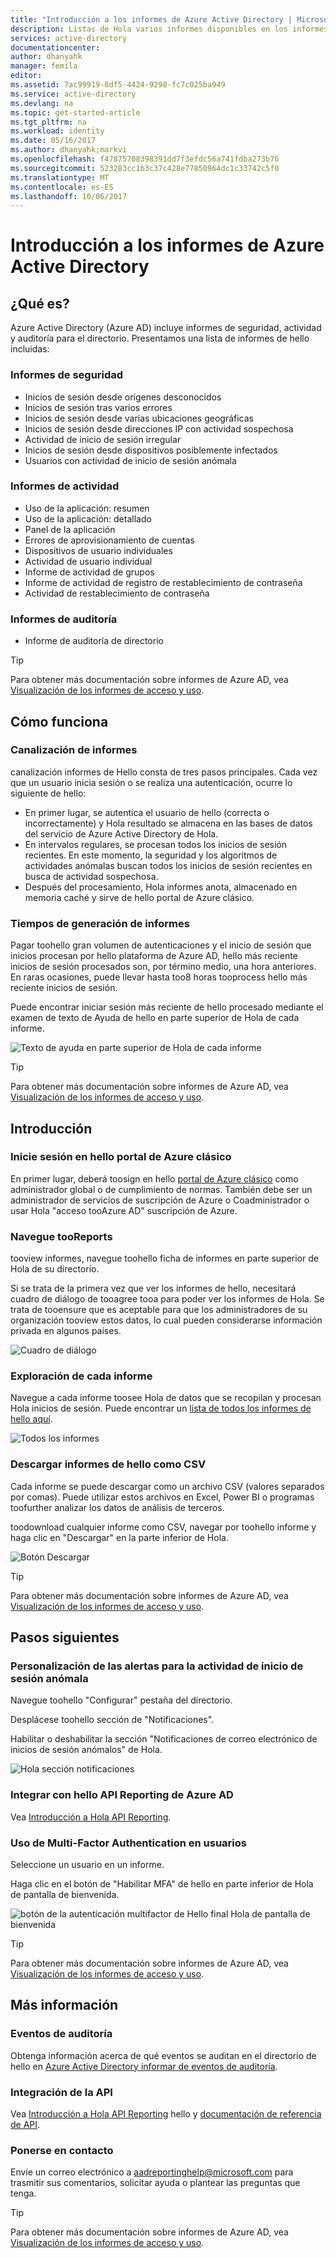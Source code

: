 ```yaml
---
title: "Introducción a los informes de Azure Active Directory | Microsoft Docs"
description: Listas de Hola varios informes disponibles en los informes de Azure Active Directory
services: active-directory
documentationcenter: 
author: dhanyahk
manager: femila
editor: 
ms.assetid: 7ac99919-8df5-4424-9298-fc7c025ba949
ms.service: active-directory
ms.devlang: na
ms.topic: get-started-article
ms.tgt_pltfrm: na
ms.workload: identity
ms.date: 05/16/2017
ms.author: dhanyahk;markvi
ms.openlocfilehash: f47875708398391dd7f3efdc56a741fdba273b76
ms.sourcegitcommit: 523283cc1b3c37c428e77850964dc1c33742c5f0
ms.translationtype: MT
ms.contentlocale: es-ES
ms.lasthandoff: 10/06/2017
---
```

# <a name="getting-started-with-azure-active-directory-reporting"></a>Introducción a los informes de Azure Active Directory
## <a name="what-it-is"></a>¿Qué es?
Azure Active Directory (Azure AD) incluye informes de seguridad, actividad y auditoría para el directorio. Presentamos una lista de informes de hello incluidas:

### <a name="security-reports"></a>Informes de seguridad
* Inicios de sesión desde orígenes desconocidos
* Inicios de sesión tras varios errores
* Inicios de sesión desde varias ubicaciones geográficas
* Inicios de sesión desde direcciones IP con actividad sospechosa
* Actividad de inicio de sesión irregular
* Inicios de sesión desde dispositivos posiblemente infectados
* Usuarios con actividad de inicio de sesión anómala

### <a name="activity-reports"></a>Informes de actividad
* Uso de la aplicación: resumen
* Uso de la aplicación: detallado
* Panel de la aplicación
* Errores de aprovisionamiento de cuentas
* Dispositivos de usuario individuales
* Actividad de usuario individual
* Informe de actividad de grupos
* Informe de actividad de registro de restablecimiento de contraseña
* Actividad de restablecimiento de contraseña

### <a name="audit-reports"></a>Informes de auditoría
* Informe de auditoría de directorio

> [!TIP]
> Para obtener más documentación sobre informes de Azure AD, vea [Visualización de los informes de acceso y uso](active-directory-view-access-usage-reports.md).
> 
> 

## <a name="how-it-works"></a>Cómo funciona
### <a name="reporting-pipeline"></a>Canalización de informes
canalización informes de Hello consta de tres pasos principales. Cada vez que un usuario inicia sesión o se realiza una autenticación, ocurre lo siguiente de hello:

* En primer lugar, se autentica el usuario de hello (correcta o incorrectamente) y Hola resultado se almacena en las bases de datos del servicio de Azure Active Directory de Hola.
* En intervalos regulares, se procesan todos los inicios de sesión recientes. En este momento, la seguridad y los algoritmos de actividades anómalas buscan todos los inicios de sesión recientes en busca de actividad sospechosa.
* Después del procesamiento, Hola informes anota, almacenado en memoria caché y sirve de hello portal de Azure clásico.

### <a name="report-generation-times"></a>Tiempos de generación de informes
Pagar toohello gran volumen de autenticaciones y el inicio de sesión que inicios procesan por hello plataforma de Azure AD, hello más reciente inicios de sesión procesados son, por término medio, una hora anteriores. En raras ocasiones, puede llevar hasta too8 horas tooprocess hello más reciente inicios de sesión.

Puede encontrar iniciar sesión más reciente de hello procesado mediante el examen de texto de Ayuda de hello en parte superior de Hola de cada informe.

![Texto de ayuda en parte superior de Hola de cada informe](./media/active-directory-reporting-getting-started/reportingWatermark.PNG)

> [!TIP]
> Para obtener más documentación sobre informes de Azure AD, vea [Visualización de los informes de acceso y uso](active-directory-view-access-usage-reports.md).
> 
> 

## <a name="getting-started"></a>Introducción
### <a name="sign-into-hello-azure-classic-portal"></a>Inicie sesión en hello portal de Azure clásico
En primer lugar, deberá toosign en hello [portal de Azure clásico](https://manage.windowsazure.com) como administrador global o de cumplimiento de normas. También debe ser un administrador de servicios de suscripción de Azure o Coadministrador o usar Hola "acceso tooAzure AD" suscripción de Azure.

### <a name="navigate-tooreports"></a>Navegue tooReports
tooview informes, navegue toohello ficha de informes en parte superior de Hola de su directorio.

Si se trata de la primera vez que ver los informes de hello, necesitará cuadro de diálogo de tooagree tooa para poder ver los informes de Hola. Se trata de tooensure que es aceptable para que los administradores de su organización tooview estos datos, lo cual pueden considerarse información privada en algunos países.

![Cuadro de diálogo](./media/active-directory-reporting-getting-started/dialogBox.png)

### <a name="explore-each-report"></a>Exploración de cada informe
Navegue a cada informe toosee Hola de datos que se recopilan y procesan Hola inicios de sesión. Puede encontrar un [lista de todos los informes de hello aquí](active-directory-reporting-guide.md).

![Todos los informes](./media/active-directory-reporting-getting-started/reportsMain.png)

### <a name="download-hello-reports-as-csv"></a>Descargar informes de hello como CSV
Cada informe se puede descargar como un archivo CSV (valores separados por comas). Puede utilizar estos archivos en Excel, Power BI o programas toofurther analizar los datos de análisis de terceros.

toodownload cualquier informe como CSV, navegar por toohello informe y haga clic en "Descargar" en la parte inferior de Hola.

![Botón Descargar](./media/active-directory-reporting-getting-started/downloadButton.png)

> [!TIP]
> Para obtener más documentación sobre informes de Azure AD, vea [Visualización de los informes de acceso y uso](active-directory-view-access-usage-reports.md).
> 
> 

## <a name="next-steps"></a>Pasos siguientes
### <a name="customize-alerts-for-anomalous-sign-in-activity"></a>Personalización de las alertas para la actividad de inicio de sesión anómala
Navegue toohello "Configurar" pestaña del directorio.

Desplácese toohello sección de "Notificaciones".

Habilitar o deshabilitar la sección "Notificaciones de correo electrónico de inicios de sesión anómalos" de Hola.

![Hola sección notificaciones](./media/active-directory-reporting-getting-started/notificationsSection.png)

### <a name="integrate-with-hello-azure-ad-reporting-api"></a>Integrar con hello API Reporting de Azure AD
Vea [Introducción a Hola API Reporting](active-directory-reporting-api-getting-started.md).

### <a name="engage-multi-factor-authentication-on-users"></a>Uso de Multi-Factor Authentication en usuarios
Seleccione un usuario en un informe.

Haga clic en el botón de "Habilitar MFA" de hello en parte inferior de Hola de pantalla de bienvenida.

![botón de la autenticación multifactor de Hello final Hola de pantalla de bienvenida](./media/active-directory-reporting-getting-started/mfaButton.png)

> [!TIP]
> Para obtener más documentación sobre informes de Azure AD, vea [Visualización de los informes de acceso y uso](active-directory-view-access-usage-reports.md).
> 
> 

## <a name="learn-more"></a>Más información
### <a name="audit-events"></a>Eventos de auditoría
Obtenga información acerca de qué eventos se auditan en el directorio de hello en [Azure Active Directory informar de eventos de auditoría](active-directory-reporting-audit-events.md).

### <a name="api-integration"></a>Integración de la API
Vea [Introducción a Hola API Reporting](active-directory-reporting-api-getting-started.md) hello y [documentación de referencia de API](https://msdn.microsoft.com/library/azure/mt126081.aspx).

### <a name="get-in-touch"></a>Ponerse en contacto
Envíe un correo electrónico a [aadreportinghelp@microsoft.com](mailto:aadreportinghelp@microsoft.com) para trasmitir sus comentarios, solicitar ayuda o plantear las preguntas que tenga.

> [!TIP]
> Para obtener más documentación sobre informes de Azure AD, vea [Visualización de los informes de acceso y uso](active-directory-view-access-usage-reports.md).
> 
> 

